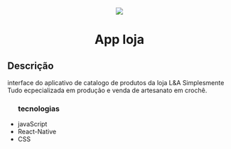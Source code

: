 <h1 align="center">
<img src="https://ik.imagekit.io/AlxAssis/1612727557691_KzPYKqt0M.jpg"/>
</h1>
<h1 align="center"> App loja </h1>
<h2>Descrição</h2>
<p> interface do aplicativo de catalogo de produtos da loja L&A Simplesmente Tudo ecpecializada em produção e venda de artesanato em crochê.</p>
<ul>
 <h3>tecnologias</h3>
 <li>javaScript</li>
 <li>React-Native</li>
 <li>CSS</li>
 
</ul>


